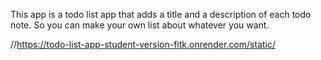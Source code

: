 This app is a todo list app that adds a title and a description of each todo note. So you can make your own list about whatever you want.

//https://todo-list-app-student-version-fitk.onrender.com/static/
